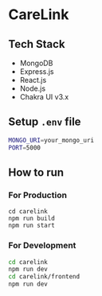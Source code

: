# CareLink

## Tech Stack
- MongoDB
- Express.js
- React.js
- Node.js
- Chakra UI v3.x

## Setup `.env` file

```sh
MONGO_URI=your_mongo_uri
PORT=5000
```

## How to run 

### For Production

```
cd carelink
npm run build
npm run start
```

### For Development 

```sh
cd carelink
npm run dev
cd carelink/frontend
npm run dev
```
